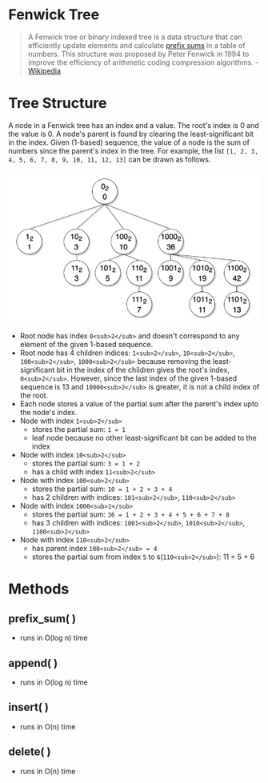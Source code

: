 
# Fenwick Tree

>A Fenwick tree or binary indexed tree is a data structure that can efficiently update elements and calculate [prefix sums](https://en.wikipedia.org/wiki/Prefix_sum) in a table of numbers. This structure was proposed by Peter Fenwick in 1994 to improve the efficiency of arithmetic coding compression algorithms. - [Wikipedia](https://en.wikipedia.org/wiki/Fenwick_tree)

# Tree Structure
A node in a Fenwick tree has an index and a value. The root's index is 0 and the value is 0. A node's parent is found by clearing the least-significant bit in the index. Given (1-based) sequence, the value of a node is the sum of numbers since the parent's index in the tree. For example, the list `[1, 2, 3, 4, 5, 6, 7, 8, 9, 10, 11, 12, 13]` can be drawn as follows.

![Fenwick Tree](./FenwickTreeImage.png)

- Root node has index `0<sub>2</sub>` and doesn't correspond to any element of the given 1-based sequence.
- Root node has 4 children indices: `1<sub>2</sub>`, `10<sub>2</sub>`, `100<sub>2</sub>`, `1000<sub>2</sub>` because removing the least-significant bit in the index of the children gives the root's index, `0<sub>2</sub>`. However, since the last index of the given 1-based sequence is 13 and `10000<sub>2</sub>` is greater, it is not a child index of the root.
- Each node stores a value of the partial sum after the parent's index upto the node's index.
- Node with index `1<sub>2</sub>` 
  - stores the partial sum: `1 = 1`
  - leaf node because no other least-significant bit can be added to the index
- Node with index `10<sub>2</sub>`
  - stores the partial sum: `3 = 1 + 2`
  - has a child with index `11<sub>2</sub>`
- Node with index `100<sub>2</sub>`
  - stores the partial sum: `10 = 1 + 2 + 3 + 4`
  - has 2 children with indices: `101<sub>2</sub>`, `110<sub>2</sub>`
- Node with index `1000<sub>2</sub>`
  - stores the partial sum: `36 = 1 + 2 + 3 + 4 + 5 + 6 + 7 + 8`
  - has 3 children with indices: `1001<sub>2</sub>`, `1010<sub>2</sub>`, `1100<sub>2</sub>`
- Node with index `110<sub>2</sub>`
  - has parent index `100<sub>2</sub> = 4`
  - stores the partial sum from index `5` to `6`(`110<sub>2</sub>`): 11 = 5 + 6




# Methods

## prefix_sum( )
- runs in O(log n) time

## append( )
- runs in O(log n) time

## insert( )
- runs in O(n) time

## delete( )
- runs in O(n) time


